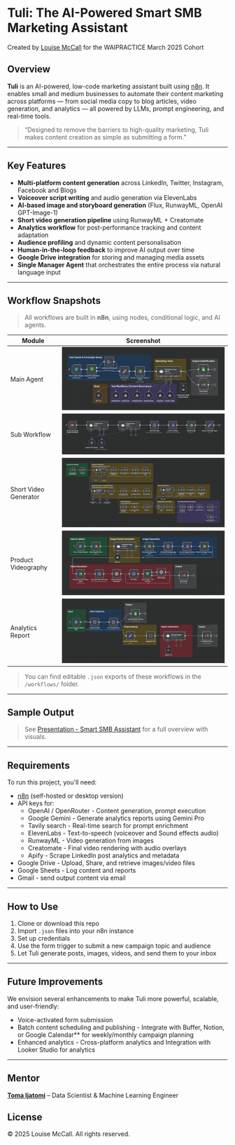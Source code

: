 # Tuli: The AI-Powered Smart SMB Marketing Assistant
Created by [Louise McCall](https://www.linkedin.com/in/louise-mccall-b94413111/) for the WAIPRACTICE March 2025 Cohort

## Overview  
**Tuli** is an AI-powered, low-code marketing assistant built using [n8n](https://n8n.io). It enables small and medium businesses to automate their content marketing across platforms — from social media copy to blog articles, video generation, and analytics — all powered by LLMs, prompt engineering, and real-time tools.

> “Designed to remove the barriers to high-quality marketing, Tuli makes content creation as simple as submitting a form.”

---
## Key Features

- **Multi-platform content generation** across LinkedIn, Twitter, Instagram, Facebook and Blogs
- **Voiceover script writing** and audio generation via ElevenLabs
- **AI-based image and storyboard generation** (Flux, RunwayML, OpenAI GPT-Image-1)
- **Short video generation pipeline** using RunwayML + Creatomate
- **Analytics workflow** for post-performance tracking and content adaptation
- **Audience profiling** and dynamic content personalisation  
- **Human-in-the-loop feedback** to improve AI output over time
- **Google Drive integration** for storing and managing media assets
- **Single Manager Agent** that orchestrates the entire process via natural language input

---

## Workflow Snapshots
> All workflows are built in **n8n**, using nodes, conditional logic, and AI agents.

| Module | Screenshot |
|--------|------------|
| Main Agent | ![Main Agent](images/manager_agent.jpg) |
| Sub Workflow | ![Sub](images/sub_workflow_linkedin.jpg) |
| Short Video Generator | ![Video Generator](images/short_video_generator.jpg) |
| Product Videography | ![Product](images/product_videography.jpg) |
| Analytics Report | ![Analytics](images/analytics_workflow.jpg) |

> You can find editable `.json` exports of these workflows in the `/workflows/` folder.

---

## Sample Output

> See [Presentation - Smart SMB Assistant](Smart-SMB-Assistant-LouiseMcCall.pdf) for a full overview with visuals.

---

## Requirements

To run this project, you'll need:
- [n8n](https://n8n.io) (self-hosted or desktop version)
- API keys for:
  - OpenAI / OpenRouter - Content generation, prompt execution
  - Google Gemini - Generate analytics reports using Gemini Pro
  - Tavily search - Real-time search for prompt enrichment  
  - ElevenLabs - Text-to-speech (voiceover and Sound effects audio)  
  - RunwayML - Video generation from images     
  - Creatomate - Final video rendering with audio overlays
  - Apify - Scrape LinkedIn post analytics and metadata 
- Google Drive - Upload, Share, and retrieve images/video files
- Google Sheets - Log content and reports
- Gmail - send output content via email

---

## How to Use

1. Clone or download this repo
2. Import `.json` files into your n8n instance
3. Set up credentials
4. Use the form trigger to submit a new campaign topic and audience
5. Let Tuli generate posts, images, videos, and send them to your inbox

---

## Future Improvements
We envision several enhancements to make Tuli more powerful, scalable, and user-friendly:

- Voice-activated form submission
- Batch content scheduling and publishing - Integrate with Buffer, Notion, or Google Calendar** for weekly/monthly campaign planning
- Enhanced analytics - Cross-platform analytics and Integration with Looker Studio for analytics

---

## Mentor  
[**Toma Ijatomi**](https://www.linkedin.com/in/toma-ijatomi/) – Data Scientist & Machine Learning Engineer

## License  
© 2025 Louise McCall. All rights reserved.
